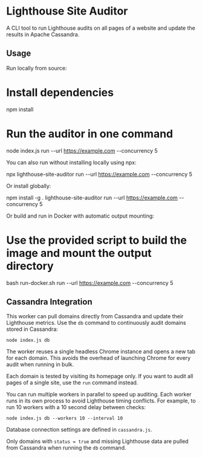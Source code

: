 # Lighthouse Site Auditor

A CLI tool to run Lighthouse audits on all pages of a website and update the results in Apache Cassandra.

## Usage

Run locally from source:

  # Install dependencies
  npm install

  # Run the auditor in one command
  node index.js run --url https://example.com --concurrency 5

You can also run without installing locally using npx:

  npx lighthouse-site-auditor run --url https://example.com --concurrency 5

Or install globally:

  npm install -g .
  lighthouse-site-auditor run --url https://example.com --concurrency 5

Or build and run in Docker with automatic output mounting:

  # Use the provided script to build the image and mount the output directory
  bash run-docker.sh run --url https://example.com --concurrency 5

## Cassandra Integration


This worker can pull domains directly from Cassandra and update their Lighthouse metrics.
Use the `db` command to continuously audit domains stored in Cassandra:

```
node index.js db
```

The worker reuses a single headless Chrome instance and opens a new tab for each
domain. This avoids the overhead of launching Chrome for every audit when
running in bulk.

Each domain is tested by visiting its homepage only. If you want to audit all
pages of a single site, use the `run` command instead.

You can run multiple workers in parallel to speed up auditing. Each worker runs
in its own process to avoid Lighthouse timing conflicts. For example, to run 10
workers with a 10 second delay between checks:

```
node index.js db --workers 10 --interval 10
```

Database connection settings are defined in `cassandra.js`.

Only domains with `status = true` and missing Lighthouse data are pulled from
Cassandra when running the `db` command.

